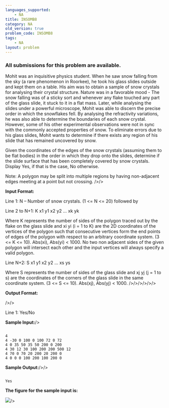 ```yaml
---
languages_supported:
    - NA
title: INSOMB8
category: NA
old_version: true
problem_code: INSOMB8
tags:
    - NA
layout: problem
---
```

###  All submissions for this problem are available. 

Mohit was an inquisitive physics student. When he saw snow falling from the sky (a rare phenomenon in Roorkee), he took his glass slides outside and kept them on a table. His aim was to obtain a sample of snow crystals for analysing their crystal structure. Nature was in a favorable mood - The snow falling was of a sticky sort and whenever any flake touched any part of the glass slide, it stuck to it in a flat mass. Later, while analysing the slides under a powerful microscope, Mohit was able to discern the precise order in which the snowflakes fell. By analysing the refractivity variations, he was also able to determine the boundaries of each snow crystal. However, some of his other experimental observations were not in sync with the commonly accepted properties of snow. To eliminate errors due to his glass slides, Mohit wants to determine if there exists any region of his slide that has remained uncovered by snow.

Given the coordinates of the edges of the snow crystals (assuming them to be flat bodies) in the order in which they drop onto the slides, determine if the slide surface that has been completely covered by snow crystals. Display Yes, if that is the case, No otherwise.


Note: A polygon may be split into multiple regions by having non-adjacent edges meeting at a point but not crossing. />/>

**Input Format:**

Line 1: N – Number of snow crystals. (1 <= N <= 20) followed by 

Line 2 to N+1: K x1 y1 x2 y2 ... xk yk 



Where K represents the number of sides of the polygon traced out by the flake on the glass slide and xi yi (i = 1 to K) are the 2D coordinates of the vertices of the polygon such that consecutive vertices form the end points of edges of the polygon with respect to an arbitrary coordinate system. (3 <= K <= 10). Abs(xi), Abs(yi) < 1000. No two non adjacent sides of the given polygon will intersect each other and the input vertices will always specify a valid polygon.



Line N+2: S x1 y1 x2 y2 ... xs ys 

Where S represents the number of sides of the glass slide and xj yj (j = 1 to s) are the coordinates of the corners of the glass slide in the same coordinate system. (3 <= S <= 10). Abs(xj), Abs(yj) < 1000. />/>/>/>/>/>



**Output Format:**

/>/>

Line 1: Yes/No



**Sample Input:**/>

```

4
4 -30 0 100 0 100 72 0 72
4 0 35 50 35 50 200 0 200
4 30 12 30 100 200 200 500 12
4 70 0 70 20 200 20 200 0
4 0 0 0 100 200 100 200 0

```



**Sample Output:**/>/>

```

Yes

```
**The figure for the sample input is:**

![](/fallingsnow.jpg)/>